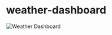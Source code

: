 # weather-dashboard
![Weather Dashboard](https://user-images.githubusercontent.com/72178042/111892000-3ffc6400-89c5-11eb-9a4d-64b2f8b05fa1.png)
